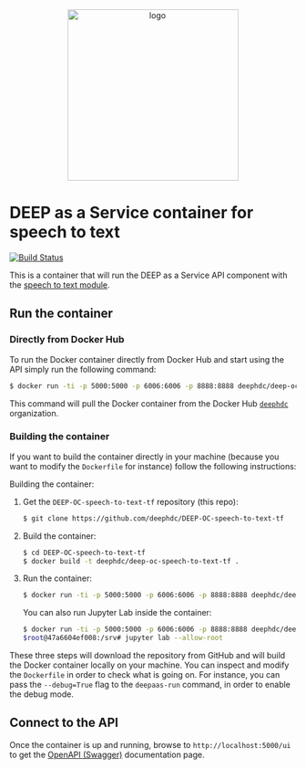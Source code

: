 <div align="center">
<img src="https://marketplace.deep-hybrid-datacloud.eu/images/logo-deep.png" alt="logo" width="300"/>
</div>

# DEEP as a Service container for speech to text

[![Build Status](https://jenkins.indigo-datacloud.eu/buildStatus/icon?job=Pipeline-as-code/DEEP-OC-org/DEEP-OC-speech-to-text-tf/master)](https://jenkins.indigo-datacloud.eu/job/Pipeline-as-code/job/DEEP-OC-org/job/DEEP-OC-speech-to-text-tf/job/master)

This is a container that will run the DEEP as a Service API component with the [speech to text module](https://github.com/deephdc/speech-to-text-tf).


## Run the container

### Directly from Docker Hub

To run the Docker container directly from Docker Hub and start using the API
simply run the following command:

```bash
$ docker run -ti -p 5000:5000 -p 6006:6006 -p 8888:8888 deephdc/deep-oc-speech-to-text-tf
```

This command will pull the Docker container from the Docker Hub
[`deephdc`](https://hub.docker.com/u/deephdc/) organization.

### Building the container

If you want to build the container directly in your machine (because you want
to modify the `Dockerfile` for instance) follow the following instructions:

Building the container:

1. Get the `DEEP-OC-speech-to-text-tf` repository (this repo):

    ```bash
    $ git clone https://github.com/deephdc/DEEP-OC-speech-to-text-tf
    ```

2. Build the container:

    ```bash
    $ cd DEEP-OC-speech-to-text-tf
    $ docker build -t deephdc/deep-oc-speech-to-text-tf .
    ```

3. Run the container:

    ```bash
    $ docker run -ti -p 5000:5000 -p 6006:6006 -p 8888:8888 deephdc/deep-oc-speech-to-text-tf
    ```

   You can also run Jupyter Lab inside the container:
   
   ```bash
   $ docker run -ti -p 5000:5000 -p 6006:6006 -p 8888:8888 deephdc/deep-oc-speech-to-text-tf /bin/bash
   $root@47a6604ef008:/srv# jupyter lab --allow-root
   ```

These three steps will download the repository from GitHub and will build the
Docker container locally on your machine. You can inspect and modify the
`Dockerfile` in order to check what is going on. For instance, you can pass the
`--debug=True` flag to the `deepaas-run` command, in order to enable the debug
mode.


## Connect to the API 

Once the container is up and running, browse to `http://localhost:5000/ui` to get
the [OpenAPI (Swagger)](https://www.openapis.org/) documentation page.
